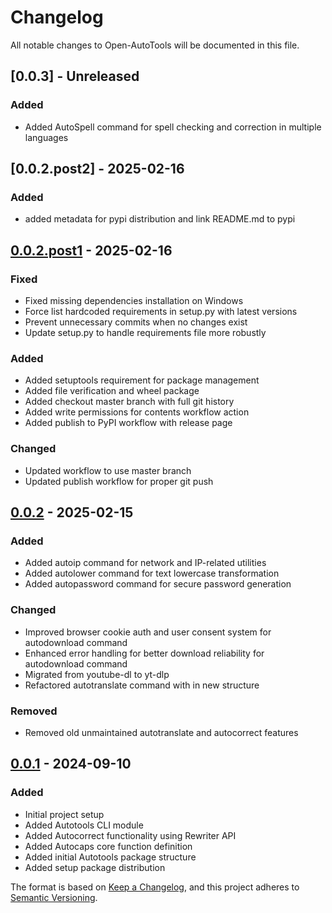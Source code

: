 # Changelog

All notable changes to Open-AutoTools will be documented in this file.

## [0.0.3] - Unreleased

### Added

- Added AutoSpell command for spell checking and correction in multiple languages

## [0.0.2.post2] - 2025-02-16

### Added

- added metadata for pypi distribution and link README.md to pypi

## [0.0.2.post1] - 2025-02-16

### Fixed

- Fixed missing dependencies installation on Windows
- Force list hardcoded requirements in setup.py with latest versions
- Prevent unnecessary commits when no changes exist
- Update setup.py to handle requirements file more robustly

### Added

- Added setuptools requirement for package management
- Added file verification and wheel package
- Added checkout master branch with full git history
- Added write permissions for contents workflow action
- Added publish to PyPI workflow with release page

### Changed

- Updated workflow to use master branch
- Updated publish workflow for proper git push

## [0.0.2] - 2025-02-15

### Added

- Added autoip command for network and IP-related utilities
- Added autolower command for text lowercase transformation
- Added autopassword command for secure password generation

### Changed

- Improved browser cookie auth and user consent system for autodownload command
- Enhanced error handling for better download reliability for autodownload command
- Migrated from youtube-dl to yt-dlp
- Refactored autotranslate command with in new structure

### Removed

- Removed old unmaintained autotranslate and autocorrect features

## [0.0.1] - 2024-09-10

### Added

- Initial project setup
- Added Autotools CLI module
- Added Autocorrect functionality using Rewriter API
- Added Autocaps core function definition
- Added initial Autotools package structure
- Added setup package distribution

[0.0.2.post1]: https://github.com/BabylooPro/Open-AutoTools/releases/tag/v0.0.2.post1
[0.0.2]: https://github.com/BabylooPro/Open-AutoTools/releases/tag/v0.0.2
[0.0.1]: https://github.com/BabylooPro/Open-AutoTools/releases/tag/v0.0.1

The format is based on [Keep a Changelog](https://keepachangelog.com/en/1.0.0/),
and this project adheres to [Semantic Versioning](https://semver.org/spec/v2.0.0.html).
